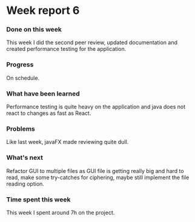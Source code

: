 # Week report 6

### Done on this week

This week I did the second peer review, updated documentation and created performance testing for the
application.

### Progress

On schedule.

### What have been learned

Performance testing is quite heavy on the application and java does not react to changes as fast as 
React.

### Problems

Like last week, javaFX made reviewing quite dull. 

### What's next

Refactor GUI to multiple files as GUI file is getting really big and hard to read, make some try-catches
for ciphering, maybe still implement the file reading option. 

### Time spent this week

This week I spent around 7h on the project.
